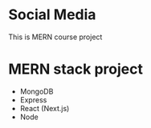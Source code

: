 # Social Media

This is MERN course project

# MERN stack project

- MongoDB
- Express
- React (Next.js)
- Node

